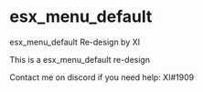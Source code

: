 # esx_menu_default
esx_menu_default Re-design by XI

This is a esx_menu_default re-design

Contact me on discord if you need help: XI#1909
